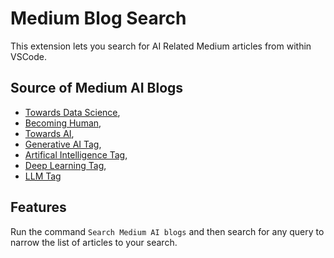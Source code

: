 # Medium Blog Search

This extension lets you search for AI Related Medium articles from within VSCode. 

## Source of Medium AI Blogs
- [Towards Data Science]("https://medium.com/feed/@towardsdatascience"),
- [Becoming Human]("https://becominghuman.ai/feed"),
- [Towards AI]("https://medium.com/feed/@towardsai"),
- [Generative AI Tag]("https://medium.com/feed/tag/generative-ai"),
- [Artifical Intelligence Tag]("https://medium.com/feed/tag/artificial-intelligence"),
- [Deep Learning Tag]("https://medium.com/feed/tag/deep-learning"),
- [LLM Tag]("https://medium.com/feed/tag/llm")

## Features
Run the command `Search Medium AI blogs` and then search for any query to narrow the list of articles to your search.